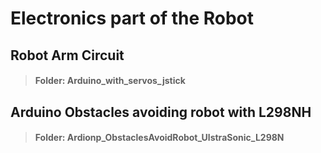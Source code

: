 # Electronics part of the Robot 
## Robot Arm Circuit
 > #### Folder: Arduino_with_servos_jstick
## Arduino Obstacles avoiding robot with L298NH
> #### Folder: Ardionp_ObstaclesAvoidRobot_UlstraSonic_L298N
